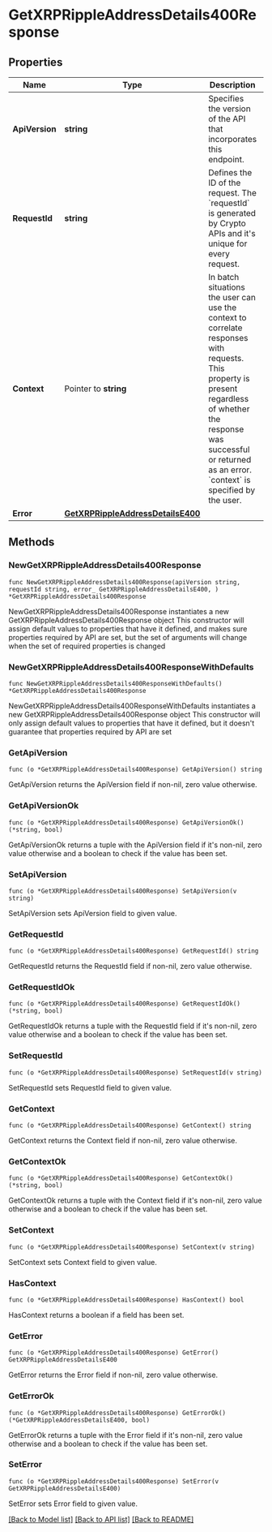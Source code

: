 # GetXRPRippleAddressDetails400Response

## Properties

Name | Type | Description | Notes
------------ | ------------- | ------------- | -------------
**ApiVersion** | **string** | Specifies the version of the API that incorporates this endpoint. | 
**RequestId** | **string** | Defines the ID of the request. The &#x60;requestId&#x60; is generated by Crypto APIs and it&#39;s unique for every request. | 
**Context** | Pointer to **string** | In batch situations the user can use the context to correlate responses with requests. This property is present regardless of whether the response was successful or returned as an error. &#x60;context&#x60; is specified by the user. | [optional] 
**Error** | [**GetXRPRippleAddressDetailsE400**](GetXRPRippleAddressDetailsE400.md) |  | 

## Methods

### NewGetXRPRippleAddressDetails400Response

`func NewGetXRPRippleAddressDetails400Response(apiVersion string, requestId string, error_ GetXRPRippleAddressDetailsE400, ) *GetXRPRippleAddressDetails400Response`

NewGetXRPRippleAddressDetails400Response instantiates a new GetXRPRippleAddressDetails400Response object
This constructor will assign default values to properties that have it defined,
and makes sure properties required by API are set, but the set of arguments
will change when the set of required properties is changed

### NewGetXRPRippleAddressDetails400ResponseWithDefaults

`func NewGetXRPRippleAddressDetails400ResponseWithDefaults() *GetXRPRippleAddressDetails400Response`

NewGetXRPRippleAddressDetails400ResponseWithDefaults instantiates a new GetXRPRippleAddressDetails400Response object
This constructor will only assign default values to properties that have it defined,
but it doesn't guarantee that properties required by API are set

### GetApiVersion

`func (o *GetXRPRippleAddressDetails400Response) GetApiVersion() string`

GetApiVersion returns the ApiVersion field if non-nil, zero value otherwise.

### GetApiVersionOk

`func (o *GetXRPRippleAddressDetails400Response) GetApiVersionOk() (*string, bool)`

GetApiVersionOk returns a tuple with the ApiVersion field if it's non-nil, zero value otherwise
and a boolean to check if the value has been set.

### SetApiVersion

`func (o *GetXRPRippleAddressDetails400Response) SetApiVersion(v string)`

SetApiVersion sets ApiVersion field to given value.


### GetRequestId

`func (o *GetXRPRippleAddressDetails400Response) GetRequestId() string`

GetRequestId returns the RequestId field if non-nil, zero value otherwise.

### GetRequestIdOk

`func (o *GetXRPRippleAddressDetails400Response) GetRequestIdOk() (*string, bool)`

GetRequestIdOk returns a tuple with the RequestId field if it's non-nil, zero value otherwise
and a boolean to check if the value has been set.

### SetRequestId

`func (o *GetXRPRippleAddressDetails400Response) SetRequestId(v string)`

SetRequestId sets RequestId field to given value.


### GetContext

`func (o *GetXRPRippleAddressDetails400Response) GetContext() string`

GetContext returns the Context field if non-nil, zero value otherwise.

### GetContextOk

`func (o *GetXRPRippleAddressDetails400Response) GetContextOk() (*string, bool)`

GetContextOk returns a tuple with the Context field if it's non-nil, zero value otherwise
and a boolean to check if the value has been set.

### SetContext

`func (o *GetXRPRippleAddressDetails400Response) SetContext(v string)`

SetContext sets Context field to given value.

### HasContext

`func (o *GetXRPRippleAddressDetails400Response) HasContext() bool`

HasContext returns a boolean if a field has been set.

### GetError

`func (o *GetXRPRippleAddressDetails400Response) GetError() GetXRPRippleAddressDetailsE400`

GetError returns the Error field if non-nil, zero value otherwise.

### GetErrorOk

`func (o *GetXRPRippleAddressDetails400Response) GetErrorOk() (*GetXRPRippleAddressDetailsE400, bool)`

GetErrorOk returns a tuple with the Error field if it's non-nil, zero value otherwise
and a boolean to check if the value has been set.

### SetError

`func (o *GetXRPRippleAddressDetails400Response) SetError(v GetXRPRippleAddressDetailsE400)`

SetError sets Error field to given value.



[[Back to Model list]](../README.md#documentation-for-models) [[Back to API list]](../README.md#documentation-for-api-endpoints) [[Back to README]](../README.md)



